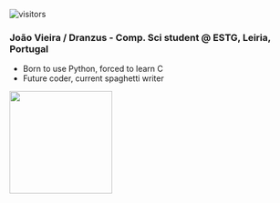 ![visitors](https://visitor-badge.glitch.me/badge?page_id=page.id)

### João Vieira / Dranzus - Comp. Sci student @ ESTG, Leiria, Portugal
- Born to use Python, forced to learn C
- Future coder, current spaghetti writer

<!--START_SECTION:waka-->
<!--END_SECTION:waka-->

<img height="180em" src="https://github-readme-stats.vercel.app/api?username=Dranzus&show_icons=true&hide_border=true&&count_private=true&include_all_commits=true" />
